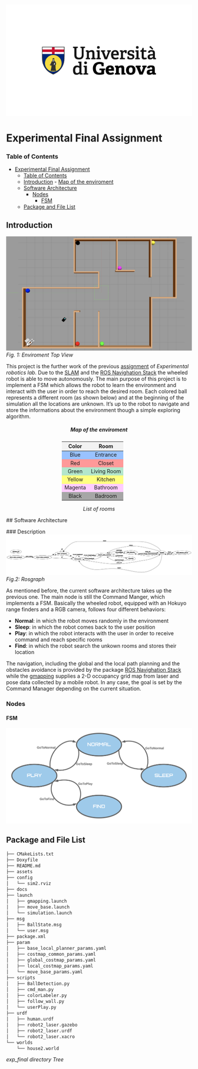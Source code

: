 ![Unige](/assets/Unige.png)
# Experimental Final Assignment
### Table of Contents 
- [Experimental Final Assignment](#experimental-final-assignment)
    - [Table of Contents](#table-of-contents)
  - [Introduction](#introduction)
        - [Map of the enviroment](#map-of-the-enviroment)
  - [Software Architecture](#software-architecture)
    - [Nodes](#nodes)
      - [FSM](#fsm)
  - [Package and File List](#package-and-file-list)


## Introduction
![enviroment](/assets/enviroment.png "Enviromen top view")
*Fig. 1: Enviroment Top View*

This project is the further work of the previous [assignment](https://github.com/Sabrin0/Assignment2-Experimental-RoboticS-LAB.git) of *Experimental robotics lab*.
Due to the [SLAM](https://en.wikipedia.org/wiki/Simultaneous_localization_and_mapping) and the [ROS Navighation Stack](http://wiki.ros.org/navigation) the  wheeled robot is able to move autonomously.  The main purpose of this project is to implement a FSM which allows the robot to learn the environment and interact with the user in order to reach the desired room. Each colored ball represents a different room (as shown below) and at the beginning of the simulation all the locations are unknown. It’s up to the robot to navigate and store the informations about the environment though a simple exploring algorithm.

<center>

##### Map of the enviroment
</center>

<style>

.heatMap {
    text-align: center;
    align: center;
    display: block;
    margin-left: auto;
    margin-right: auto;
    width: 40%;
}


.heatMap th {
      
    background: #f2f2f2;
    word-wrap: break-word;
    text-align: center;
    align: center
}


.heatMap tr:nth-child(1) { background: #99c2ff;}
.heatMap tr:nth-child(2) { background: #ff9999;}
.heatMap tr:nth-child(3) { background: #b3e6cc;}
.heatMap tr:nth-child(4) { background: #ffff80;}
.heatMap tr:nth-child(5) { background: #ffccff;}
.heatMap tr:nth-child(6) { background: #a6a6a6;}
</style>

<center>
<div class="heatMap">



Color | Room
--- | ---
Blue | Entrance
Red | Closet
Green | Living Room
Yellow | Kitchen
Magenta | Bathroom
Black | Badroom
*List of rooms*

</div>
</center>
## Software Architecture

### Description
 ![rosgraph](/assets/rosgraph.png)
*Fig.2: Rosgraph*

As mentioned before, the current software architecture takes up the previous one. The main node is still the Command Manger, which implements a FSM.
Basically the wheeled robot, equipped with an Hokuyo range finders and a RGB camera, follows four different behaviors:

- **Normal**: in which the robot moves randomly in the environment 
- **Sleep**: in which the robot comes back to the user position
- **Play**: in which the robot interacts with the user in order to receive command and reach specific rooms
- **Find**: in which the robot search the unkown rooms and stores their location

The navigation, including the global and the local path planning and the obstacles avoidance is provided by the package [ROS Navighation Stack](http://wiki.ros.org/navigation) while the [gmapping](http://wiki.ros.org/gmapping) supplies a 2-D occupancy grid map from laser and pose data collected by a mobile robot. In any case, the goal is set by the Command Manager depending on the current situation.

### Nodes
#### FSM
![FSM diagram](/assets/FSM.png)

## Package and File List
```
├── CMakeLists.txt
├── Doxyfile
├── README.md
├── assets
├── config
│   └── sim2.rviz
├── docs
├── launch
│   ├── gmapping.launch
│   ├── move_base.launch
│   └── simulation.launch
├── msg
│   ├── BallState.msg
│   └── user.msg
├── package.xml
├── param
│   ├── base_local_planner_params.yaml
│   ├── costmap_common_params.yaml
│   ├── global_costmap_params.yaml
│   ├── local_costmap_params.yaml
│   └── move_base_params.yaml
├── scripts
│   ├── BallDetection.py
│   ├── cmd_man.py
│   ├── colorLabeler.py
│   ├── follow_wall.py
│   └── userPlay.py
├── urdf
│   ├── human.urdf
│   ├── robot2_laser.gazebo
│   ├── robot2_laser.urdf
│   └── robot2_laser.xacro
└── worlds
    └── house2.world
```
*exp_final directory Tree*
